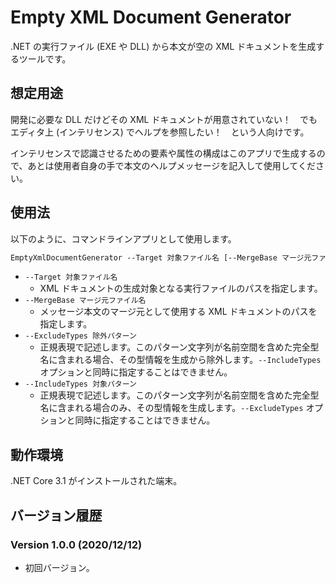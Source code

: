 # Empty XML Document Generator

.NET の実行ファイル (EXE や DLL) から本文が空の XML ドキュメントを生成するツールです。

## 想定用途

開発に必要な DLL だけどその XML ドキュメントが用意されていない！　でもエディタ上 (インテリセンス) でヘルプを参照したい！　という人向けです。

インテリセンスで認識させるための要素や属性の構成はこのアプリで生成するので、あとは使用者自身の手で本文のヘルプメッセージを記入して使用してください。

## 使用法

以下のように、コマンドラインアプリとして使用します。

```txt
EmptyXmlDocumentGenerator --Target 対象ファイル名 [--MergeBase マージ元ファイル名] [--ExcludeTypes 除外パターン1 [除外パターン2 ...]] [--IncludeTypes 対象パターン1 [対象パターン2 ...]]
```

- `--Target 対象ファイル名`
  - XML ドキュメントの生成対象となる実行ファイルのパスを指定します。
- `--MergeBase マージ元ファイル名`
  - メッセージ本文のマージ元として使用する XML ドキュメントのパスを指定します。
- `--ExcludeTypes 除外パターン`
  - 正規表現で記述します。このパターン文字列が名前空間を含めた完全型名に含まれる場合、その型情報を生成から除外します。`--IncludeTypes` オプションと同時に指定することはできません。
- `--IncludeTypes 対象パターン`
  - 正規表現で記述します。このパターン文字列が名前空間を含めた完全型名に含まれる場合のみ、その型情報を生成します。`--ExcludeTypes` オプションと同時に指定することはできません。

## 動作環境

.NET Core 3.1 がインストールされた端末。

## バージョン履歴

### Version 1.0.0 (2020/12/12)

- 初回バージョン。
